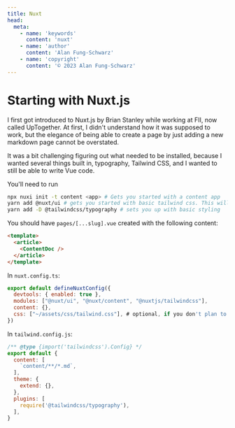```yaml
---
title: Nuxt
head:
  meta:
    - name: 'keywords'
      content: 'nuxt'
    - name: 'author'
      content: 'Alan Fung-Schwarz'
    - name: 'copyright'
      content: '© 2023 Alan Fung-Schwarz'
---
```

# Starting with Nuxt.js

I first got introduced to Nuxt.js by Brian Stanley while working at FII, now called UpTogether. At first, I didn't
understand how it was supposed to work, but the elegance of being able to create a page by just adding a new markdown
page cannot be overstated.

It was a bit challenging figuring out what needed to be installed, because I wanted several things built in, typography,
Tailwind CSS, and I wanted to still be able to write Vue code.

You'll need to run

```bash
npx nuxi init -t content <app> # Gets you started with a content app
yarn add @nuxt/ui # gets you started with basic tailwind css. This will erase all styling, which you can restore with
yarn add -D @tailwindcss/typography # sets you up with basic styling
```

You should have `pages/[...slug].vue` created with the following content:

```html
<template>
  <article>
    <ContentDoc />
  </article>
</template>

```

In `nuxt.config.ts`:

```javascript
export default defineNuxtConfig({
  devtools: { enabled: true },
  modules: ["@nuxt/ui", "@nuxt/content", "@nuxtjs/tailwindcss"],
  content: {},
  css: ["~/assets/css/tailwind.css"], # optional, if you don't plan to stick with tailwind css default
})
```

In `tailwind.config.js`:

```javascript
/** @type {import('tailwindcss').Config} */
export default {
  content: [
    `content/**/*.md`,
  ],
  theme: {
    extend: {},
  },
  plugins: [
    require('@tailwindcss/typography'),
  ],
}
```
